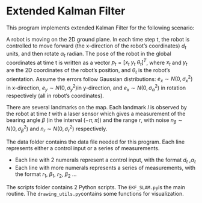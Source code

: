 # Extended Kalman Filter


This program implements extended Kalman Filter for the following scenario:

A robot is moving on the 2D ground plane. In each time step t, the robot is controlled to move forward (the x-direction of the robot’s coordinates) $d_t$ units, and then rotate $\alpha_t$ radian. The pose of the robot in the global coordinates at time t is written as a vector $p_t=[x_t \ y_t \ \theta_t]^T$, where $x_t$ and $y_t$ are the 2D coordinates of the robot’s position, and $\theta_t$ is the robot’s orientation. Assume the errors follow Gaussian distributions: $e_x \sim N(0, \sigma_x^2)$ in x-direction, $e_y \sim N(0, \sigma_y^2)$in y-direction, and $e_x \sim N(0, \sigma_\alpha^2)$ in rotation respectively (all in robot’s coordinates).

There are several landmarks on the map. Each landmark $l$ is observed by the robot at time $t$ with a laser sensor which gives a measurement of the bearing angle $\beta$ (in the interval $(−\pi, \pi ]$) and the range $r$, with noise $n_\beta \sim N(0, \sigma_\beta^2)$ and $n_r \sim N(0, \sigma_r^2)$ respectively.

The data folder contains the data file needed for this program. Each line represents either a control input or a series of measurements.
* Each line with 2 numerals represent a control input, with the format $d_t$ ,$\alpha_t$
* Each line with more numerals represents a series of measurements, with the format $r_1$, $\beta_1$, $r_2$, $\beta_2$ ...

The scripts folder contains 2 Python scripts. The `EKF_SLAM.py`is the main routine. The `drawing_utils.py`contains some functions for visualization.